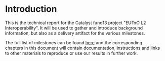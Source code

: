 # Introduction

This is the technical report for the Catalyst fund13 project "EUTxO L2
Interoperability". It will be used to gather and introduce background
information, but also as a delivery artifact for the various milestones.

The full list of milestones can be found
[here](https://milestones.projectcatalyst.io/projects/1300098) and the
corresponding chapters in this document will contain documentation, instructions
and links to other materials to reproduce or use our results in further work.
